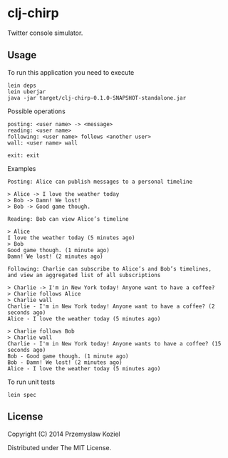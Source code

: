 # clj-chirp

Twitter console simulator.

## Usage

To run this application you need to execute

    lein deps
    lein uberjar
    java -jar target/clj-chirp-0.1.0-SNAPSHOT-standalone.jar


Possible operations

    posting: <user name> -> <message>
    reading: <user name>
    following: <user name> follows <another user>
    wall: <user name> wall
    
    exit: exit
   
Examples

    Posting: Alice can publish messages to a personal timeline
    
    > Alice -> I love the weather today
    > Bob -> Damn! We lost!
    > Bob -> Good game though.
    
    Reading: Bob can view Alice’s timeline
    
    > Alice
    I love the weather today (5 minutes ago)
    > Bob
    Good game though. (1 minute ago)
    Damn! We lost! (2 minutes ago)
    
    Following: Charlie can subscribe to Alice’s and Bob’s timelines, 
    and view an aggregated list of all subscriptions
    
    > Charlie -> I'm in New York today! Anyone want to have a coffee?
    > Charlie follows Alice
    > Charlie wall
    Charlie - I'm in New York today! Anyone want to have a coffee? (2 seconds ago)
    Alice - I love the weather today (5 minutes ago)
    
    > Charlie follows Bob
    > Charlie wall
    Charlie - I'm in New York today! Anyone wants to have a coffee? (15 seconds ago)
    Bob - Good game though. (1 minute ago)
    Bob - Damn! We lost! (2 minutes ago)
    Alice - I love the weather today (5 minutes ago)

To run unit tests

    lein spec
    
## License

Copyright (C) 2014 Przemyslaw Koziel

Distributed under The MIT License.

